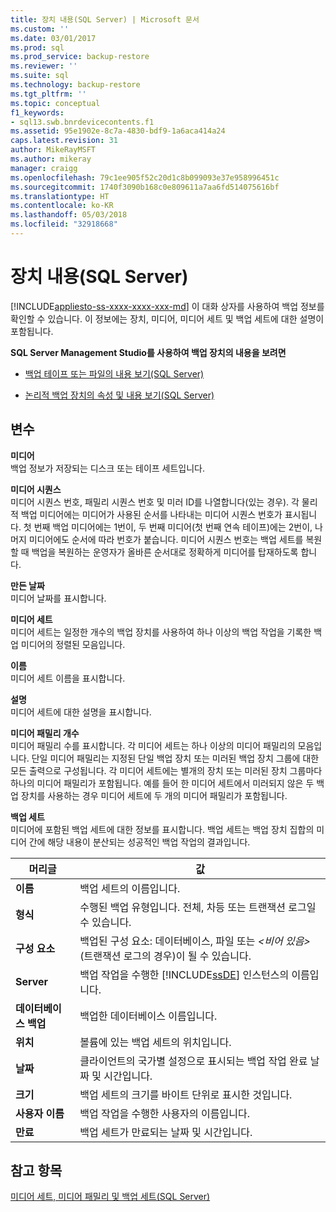 ```yaml
---
title: 장치 내용(SQL Server) | Microsoft 문서
ms.custom: ''
ms.date: 03/01/2017
ms.prod: sql
ms.prod_service: backup-restore
ms.reviewer: ''
ms.suite: sql
ms.technology: backup-restore
ms.tgt_pltfrm: ''
ms.topic: conceptual
f1_keywords:
- sql13.swb.bnrdevicecontents.f1
ms.assetid: 95e1902e-8c7a-4830-bdf9-1a6aca414a24
caps.latest.revision: 31
author: MikeRayMSFT
ms.author: mikeray
manager: craigg
ms.openlocfilehash: 79c1ee905f52c20d1c8b099093e37e958996451c
ms.sourcegitcommit: 1740f3090b168c0e809611a7aa6fd514075616bf
ms.translationtype: HT
ms.contentlocale: ko-KR
ms.lasthandoff: 05/03/2018
ms.locfileid: "32918668"
---
```

# <a name="device-contents-sql-server"></a>장치 내용(SQL Server)
[!INCLUDE[appliesto-ss-xxxx-xxxx-xxx-md](../../includes/appliesto-ss-xxxx-xxxx-xxx-md.md)]
  이 대화 상자를 사용하여 백업 정보를 확인할 수 있습니다. 이 정보에는 장치, 미디어, 미디어 세트 및 백업 세트에 대한 설명이 포함됩니다.  
  
 **SQL Server Management Studio를 사용하여 백업 장치의 내용을 보려면**  
  
-   [백업 테이프 또는 파일의 내용 보기&#40;SQL Server&#41;](../../relational-databases/backup-restore/view-the-contents-of-a-backup-tape-or-file-sql-server.md)  
  
-   [논리적 백업 장치의 속성 및 내용 보기&#40;SQL Server&#41;](../../relational-databases/backup-restore/view-the-properties-and-contents-of-a-logical-backup-device-sql-server.md)  
  
## <a name="options"></a>변수  
 **미디어**  
 백업 정보가 저장되는 디스크 또는 테이프 세트입니다.  
  
 **미디어 시퀀스**  
 미디어 시퀀스 번호, 패밀리 시퀀스 번호 및 미러 ID를 나열합니다(있는 경우). 각 물리적 백업 미디어에는 미디어가 사용된 순서를 나타내는 미디어 시퀀스 번호가 표시됩니다. 첫 번째 백업 미디어에는 1번이, 두 번째 미디어(첫 번째 연속 테이프)에는 2번이, 나머지 미디어에도 순서에 따라 번호가 붙습니다. 미디어 시퀀스 번호는 백업 세트를 복원할 때 백업을 복원하는 운영자가 올바른 순서대로 정확하게 미디어를 탑재하도록 합니다.  
  
 **만든 날짜**  
 미디어 날짜를 표시합니다.  
  
 **미디어 세트**  
 미디어 세트는 일정한 개수의 백업 장치를 사용하여 하나 이상의 백업 작업을 기록한 백업 미디어의 정렬된 모음입니다.  
  
 **이름**  
 미디어 세트 이름을 표시합니다.  
  
 **설명**  
 미디어 세트에 대한 설명을 표시합니다.  
  
 **미디어 패밀리 개수**  
 미디어 패밀리 수를 표시합니다. 각 미디어 세트는 하나 이상의 미디어 패밀리의 모음입니다. 단일 미디어 패밀리는 지정된 단일 백업 장치 또는 미러된 백업 장치 그룹에 대한 모든 출력으로 구성됩니다. 각 미디어 세트에는 별개의 장치 또는 미러된 장치 그룹마다 하나의 미디어 패밀리가 포함됩니다. 예를 들어 한 미디어 세트에서 미러되지 않은 두 백업 장치를 사용하는 경우 미디어 세트에 두 개의 미디어 패밀리가 포함됩니다.  
  
 **백업 세트**  
 미디어에 포함된 백업 세트에 대한 정보를 표시합니다. 백업 세트는 백업 장치 집합의 미디어 간에 해당 내용이 분산되는 성공적인 백업 작업의 결과입니다.  
  
|머리글|값|  
|------------|------------|  
|**이름**|백업 세트의 이름입니다.|  
|**형식**|수행된 백업 유형입니다. 전체, 차등 또는 트랜잭션 로그일 수 있습니다.|  
|**구성 요소**|백업된 구성 요소: 데이터베이스, 파일 또는 *\<비어 있음>*(트랜잭션 로그의 경우)이 될 수 있습니다.|  
|**Server**|백업 작업을 수행한 [!INCLUDE[ssDE](../../includes/ssde-md.md)] 인스턴스의 이름입니다.|  
|**데이터베이스 백업**|백업한 데이터베이스 이름입니다.|  
|**위치**|볼륨에 있는 백업 세트의 위치입니다.|  
|**날짜**|클라이언트의 국가별 설정으로 표시되는 백업 작업 완료 날짜 및 시간입니다.|  
|**크기**|백업 세트의 크기를 바이트 단위로 표시한 것입니다.|  
|**사용자 이름**|백업 작업을 수행한 사용자의 이름입니다.|  
|**만료**|백업 세트가 만료되는 날짜 및 시간입니다.|  
  
## <a name="see-also"></a>참고 항목  
 [미디어 세트, 미디어 패밀리 및 백업 세트&#40;SQL Server&#41;](../../relational-databases/backup-restore/media-sets-media-families-and-backup-sets-sql-server.md)  
  
  

